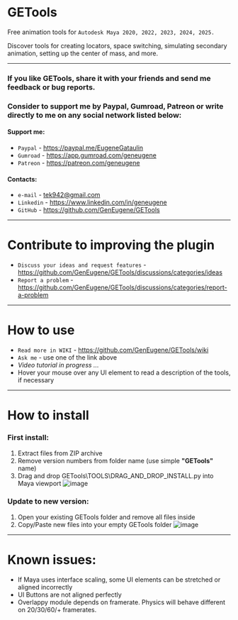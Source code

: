 # GETools
Free animation tools for `Autodesk Maya 2020, 2022, 2023, 2024, 2025.`

Discover tools for creating locators, space switching, simulating secondary animation, setting up the center of mass, and more.

***
### If you like GETools, share it with your friends and send me feedback or bug reports.
### Consider to support me by Paypal, Gumroad, Patreon or write directly to me on any social network listed below:

#### Support me:
  - `Paypal` - https://paypal.me/EugeneGataulin
  - `Gumroad` - https://app.gumroad.com/geneugene
  - `Patreon` - https://patreon.com/geneugene
#### Contacts:
  - `e-mail` - tek942@gmail.com
  - `Linkedin` - https://www.linkedin.com/in/geneugene
  - `GitHub` - https://github.com/GenEugene/GETools

***
# Contribute to improving the plugin
- `Discuss your ideas and request features` - https://github.com/GenEugene/GETools/discussions/categories/ideas
- `Report a problem` - https://github.com/GenEugene/GETools/discussions/categories/report-a-problem

***
# How to use
- `Read more in WIKI` - https://github.com/GenEugene/GETools/wiki
- `Ask me` - use one of the link above
- *Video tutorial in progress ...*
- Hover your mouse over any UI element to read a description of the tools, if necessary

***
# How to install
### First install:
1. Extract files from ZIP archive
2. Remove version numbers from folder name (use simple **"GETools"** name)
3. Drag and drop GETools\TOOLS\DRAG_AND_DROP_INSTALL.py into Maya viewport
![image](https://github.com/user-attachments/assets/3bfd0765-0cee-420b-9717-4a19d4784592)

### Update to new version:
1. Open your existing GETools folder and remove all files inside
2. Copy/Paste new files into your empty GETools folder
![image](https://github.com/user-attachments/assets/58a908c0-2f99-4630-9ea4-ffe340a86be3)

***
# Known issues:
- If Maya uses interface scaling, some UI elements can be stretched or aligned incorrectly
- UI Buttons are not aligned perfectly
- Overlappy module depends on framerate. Physics will behave different on 20/30/60/+ framerates.

